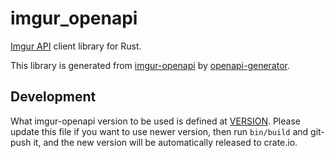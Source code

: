 # imgur_openapi

[Imgur API](https://apidocs.imgur.com/) client library for Rust.

This library is generated from [imgur-openapi](https://github.com/r7kamura/imgur-openapi) by [openapi-generator](https://github.com/OpenAPITools/openapi-generator).

## Development

What imgur-openapi version to be used is defined at [VERSION](/VERSION).
Please update this file if you want to use newer version, then run `bin/build` and git-push it,
and the new version will be automatically released to crate.io.
